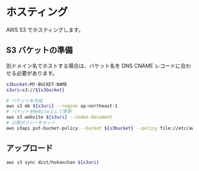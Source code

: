 # ホスティング

AWS S3 でホスティングします。

## S3 バケットの準備

別ドメイン名でホストする場合は、バケット名を DNS CNAME レコードに合わせる必要があります。

```sh
s3bucket=MY-BUCKET-NAME
s3uri=s3://${s3bucket}
```

```sh
# バケットを作成
aws s3 mb ${s3uri} --region ap-northeast-1
# バケットをWebiteとして使用
aws s3 website ${s3uri} --index-document
# 公開ポリシーをセット
aws s3api put-bucket-policy --bucket ${s3bucket} --policy file://etc/aws-s3-bucket-policy.json
```

## アップロード

```sh
aws s3 sync dist/hokanchan ${s3uri}
```
